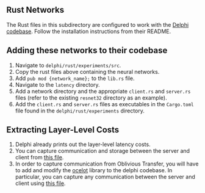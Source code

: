 ## Rust Networks

The Rust files in this subdirectory are configured to work with the [Delphi codebase](https://github.com/mc2-project/delphi). Follow the installation instructions from their README.

## Adding these networks to their codebase
1. Navigate to `delphi/rust/experiments/src`.
2. Copy the rust files above containing the neural networks.
3. Add `pub mod {network_name};` to the `lib.rs` file.
4. Navigate to the `latency` directory.
5. Add a network directory and the appropriate `client.rs` and `server.rs` files (refer to the existing `resnet32` directory as an example).
6. Add the `client.rs` and `server.rs` files as executables in the `Cargo.toml` file found in the `delphi/rust/experiments` directory.

## Extracting Layer-Level Costs
1. Delphi already prints out the layer-level latency costs.
2. You can capture communication and storage between the server and client from [this file](https://github.com/mc2-project/delphi/blob/master/rust/protocols/src/bytes.rs).
1. In order to capture communication from Oblivious Transfer, you will have to add and modify the [ocelot](https://github.com/GaloisInc/ocelot/) library to the delphi codebase. In particular, you can capture any communication between the server and client using [this file](https://github.com/GaloisInc/ocelot/blob/master/src/ot/alsz.rs).
